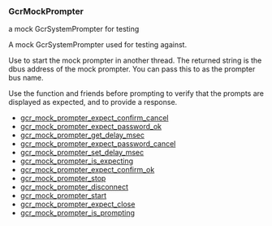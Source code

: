 ### GcrMockPrompter

a mock GcrSystemPrompter for testing

 A mock GcrSystemPrompter used for testing against.

 Use [](gcr_mock_prompter_start) to start the mock prompter in another
 thread. The returned string is the dbus address of the mock prompter.
 You can pass this to [](gcr_system_prompt_open) as the prompter bus name.

 Use the [](gcr_mock_prompter_expect_confirm_ok) function and friends before
 prompting to verify that the prompts are displayed as expected, and to
 provide a response.

* [gcr_mock_prompter_expect_confirm_cancel]()
* [gcr_mock_prompter_expect_password_ok]()
* [gcr_mock_prompter_get_delay_msec]()
* [gcr_mock_prompter_expect_password_cancel]()
* [gcr_mock_prompter_set_delay_msec]()
* [gcr_mock_prompter_is_expecting]()
* [gcr_mock_prompter_expect_confirm_ok]()
* [gcr_mock_prompter_stop]()
* [gcr_mock_prompter_disconnect]()
* [gcr_mock_prompter_start]()
* [gcr_mock_prompter_expect_close]()
* [gcr_mock_prompter_is_prompting]()
